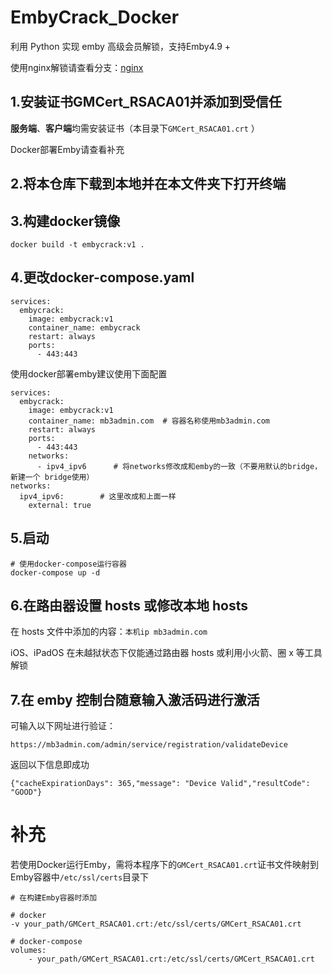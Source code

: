 # EmbyCrack_Docker

利用 Python 实现 emby 高级会员解锁，支持Emby4.9 +

使用nginx解锁请查看分支：[nginx](https://github.com/AlanZhai/EmbyCrack_Docker/tree/nginx)



## 1.安装证书GMCert_RSACA01并添加到受信任

**服务端**、**客户端**均需安装证书（本目录下`GMCert_RSACA01.crt` ）

Docker部署Emby请查看补充




## 2.将本仓库下载到本地并在本文件夹下打开终端



## 3.构建docker镜像

```
docker build -t embycrack:v1 .
```

## 4.更改docker-compose.yaml


```
services:
  embycrack:
    image: embycrack:v1
    container_name: embycrack
    restart: always
    ports:
      - 443:443
```

使用docker部署emby建议使用下面配置
```
services:
  embycrack:
    image: embycrack:v1
    container_name: mb3admin.com  # 容器名称使用mb3admin.com
    restart: always
    ports:
      - 443:443
    networks:
      - ipv4_ipv6      # 将networks修改成和emby的一致（不要用默认的bridge，新建一个	bridge使用）
networks:
  ipv4_ipv6:        # 这里改成和上面一样
    external: true
```

## 5.启动

```
# 使用docker-compose运行容器
docker-compose up -d
```

## 6.在路由器设置 hosts 或修改本地 hosts

在 hosts 文件中添加的内容：`本机ip mb3admin.com` 

iOS、iPadOS 在未越狱状态下仅能通过路由器 hosts 或利用小火箭、圈 x 等工具解锁



## 7.在 emby 控制台随意输入激活码进行激活

可输入以下网址进行验证：

`https://mb3admin.com/admin/service/registration/validateDevice`

返回以下信息即成功

`{"cacheExpirationDays": 365,"message": "Device Valid","resultCode": "GOOD"}`



# 补充

若使用Docker运行Emby，需将本程序下的`GMCert_RSACA01.crt`证书文件映射到Emby容器中`/etc/ssl/certs`目录下

```
# 在构建Emby容器时添加

# docker
-v your_path/GMCert_RSACA01.crt:/etc/ssl/certs/GMCert_RSACA01.crt

# docker-compose
volumes:
    - your_path/GMCert_RSACA01.crt:/etc/ssl/certs/GMCert_RSACA01.crt
```

